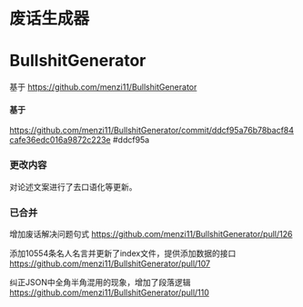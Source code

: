 # 废话生成器
# BullshitGenerator

基于 https://github.com/menzi11/BullshitGenerator

#### 基于

https://github.com/menzi11/BullshitGenerator/commit/ddcf95a76b78bacf84cafe36edc016a9872c223e
#ddcf95a

### 更改内容

对论述文案进行了去口语化等更新。


### 已合并

增加废话解决问题句式
https://github.com/menzi11/BullshitGenerator/pull/126

添加10554条名人名言并更新了index文件，提供添加数据的接口
https://github.com/menzi11/BullshitGenerator/pull/107

纠正JSON中全角半角混用的现象，增加了段落逻辑
https://github.com/menzi11/BullshitGenerator/pull/110

